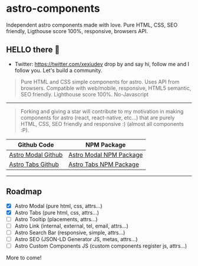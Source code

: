 # astro-components

Independent astro components made with love. Pure HTML, CSS, SEO friendly, Ligthouse score 100%, responsive, browsers API.

## HELLO there 👋

- Twitter: <https://twitter.com/xexiudev> drop by and say hi, follow me and I follow you. Let's build a community.

> Pure HTML and CSS simple components for astro. Uses API from browsers. Compatible with web/mobile, responsive, HTML5 semantic, SEO friendly. Lighthouse score 100%. No-Javascript
---
> Forking and giving a star will contribute to my motivation in making components for astro (react, react-native, etc...) that are purely HTML, CSS, SEO friendly and responsive :) (almost all components :P).

[//]: <> (Start Table)

| Github Code | NPM Package |
| --------- | -------- |
|[Astro Modal Github](https://github.com/xexiu/astro-components/tree/master/astro-modal) | [Astro Modal NPM Package](https://www.npmjs.com/package/@xexiu/astro-modal) |
|[Astro Tabs Github](https://github.com/xexiu/astro-components/tree/master/astro-tabs) | [Astro Tabs NPM Package](https://www.npmjs.com/package/@xexiu/astro-tabs) |

[//]: <> (End table Table)

---

## Roadmap

- [X] Astro Modal (pure html, css, attrs...)
- [X] Astro Tabs (pure html, css, attrs...)
- [ ] Astro Tooltip (placements, attrs...)
- [ ] Astro Link (internal, external, tel, email, attrs...)
- [ ] Astro Search Bar (responsive, simple, attrs...)
- [ ] Astro SEO (JSON-LD Generator JS, metas, attrs...)
- [ ] Astro Custom Components JS (custom components register js, attrs...)

More to come!
